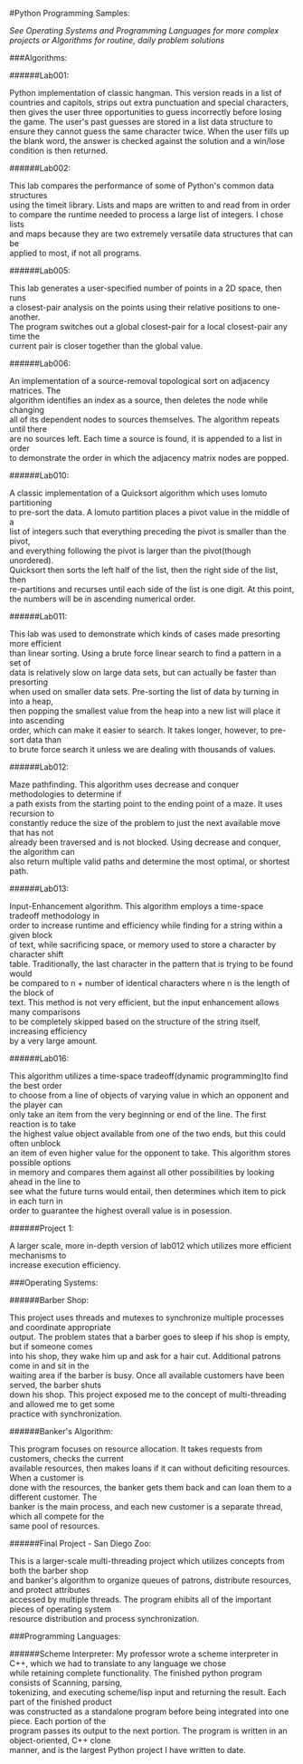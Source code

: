 #Python Programming Samples:

*See Operating Systems and Programming Languages for more complex projects
or Algorithms for routine, daily problem solutions*

###Algorithms:

######Lab001:

Python implementation of classic hangman. This version reads in a list of  
countries and capitols, strips out extra punctuation and special characters,  
then gives the user three opportunities to guess incorrectly before losing  
the game. The user's past guesses are stored in a list data structure to  
ensure they cannot guess the same character twice. When the user fills up  
the blank word, the answer is checked against the solution and a win/lose  
condition is then returned.

######Lab002:

This lab compares the performance of some of Python's common data structures  
using the timeit library. Lists and maps are written to and read from in order  
to compare the runtime needed to process a large list of integers. I chose lists  
and maps because they are two extremely versatile data structures that can be  
applied to most, if not all programs.

######Lab005:

This lab generates a user-specified number of points in a 2D space, then runs  
a closest-pair analysis on the points using their relative positions to one-another.  
The program switches out a global closest-pair for a local closest-pair any time the  
current pair is closer together than the global value.

######Lab006:

An implementation of a source-removal topological sort on adjacency matrices. The   
algorithm identifies an index as a source, then deletes the node while changing  
all of its dependent nodes to sources themselves. The algorithm repeats until there  
are no sources left. Each time a source is found, it is appended to a list in order  
to demonstrate the order in which the adjacency matrix nodes are popped.

######Lab010:

A classic implementation of a Quicksort algorithm which uses lomuto partitioning  
to pre-sort the data. A lomuto partition places a pivot value in the middle of a  
list of integers such that everything preceding the pivot is smaller than the pivot,  
and everything following the pivot is larger than the pivot(though unordered).  
Quicksort then sorts the left half of the list, then the right side of the list, then  
re-partitions and recurses until each side of the list is one digit. At this point,  
the numbers will be in ascending numerical order.

######Lab011:

This lab was used to demonstrate which kinds of cases made presorting more efficient  
than linear sorting. Using a brute force linear search to find a pattern in a set of  
data is relatively slow on large data sets, but can actually be faster than presorting  
when used on smaller data sets. Pre-sorting the list of data by turning in into a heap,  
then popping the smallest value from the heap into a new list will place it into ascending  
order, which can make it easier to search. It takes longer, however, to pre-sort data than  
to brute force search it unless we are dealing with thousands of values.

######Lab012:

Maze pathfinding. This algorithm uses decrease and conquer methodologies to determine if  
a path exists from the starting point to the ending point of a maze. It uses recursion to   
constantly reduce the size of the problem to just the next available move that has not  
already been traversed and is not blocked. Using decrease and conquer, the algorithm can  
also return multiple valid paths and determine the most optimal, or shortest path.  

######Lab013:

Input-Enhancement algorithm. This algorithm employs a time-space tradeoff methodology in  
order to increase runtime and efficiency while finding for a string within a given block  
of text, while sacrificing space, or memory used to store a character by character shift  
table. Traditionally, the last character in the pattern that is trying to be found would  
be compared to n + number of identical characters where n is the length of the block of  
text. This method is not very efficient, but the input enhancement allows many comparisons  
to be completely skipped based on the structure of the string itself, increasing efficiency  
by a very large amount.

######Lab016:

This algorithm utilizes a time-space tradeoff(dynamic programming)to find the best order  
to choose from a line of objects of varying value in which an opponent and the player can  
only take an item from the very beginning or end of the line. The first reaction is to take  
the highest value object available from one of the two ends, but this could often unblock  
an item of even higher value for the opponent to take. This algorithm stores possible options  
in memory and compares them against all other possibilities by looking ahead in the line to  
see what the future turns would entail, then determines which item to pick in each turn in  
order to guarantee the highest overall value is in posession.

######Project 1:

A larger scale, more in-depth version of lab012 which utilizes more efficient mechanisms to  
increase execution efficiency.

###Operating Systems:

######Barber Shop:

This project uses threads and mutexes to synchronize multiple processes and coordinate appropriate  
output. The problem states that a barber goes to sleep if his shop is empty, but if someone comes  
into his shop, they wake him up and ask for a hair cut. Additional patrons come in and sit in the  
waiting area if the barber is busy. Once all available customers have been served, the barber shuts  
down his shop. This project exposed me to the concept of multi-threading and allowed me to get some  
practice with synchronization.

######Banker's Algorithm:

This program focuses on resource allocation. It takes requests from customers, checks the current  
available resources, then makes loans if it can without deficiting resources. When a customer is  
done with the resources, the banker gets them back and can loan them to a different customer. The  
banker is the main process, and each new customer is a separate thread, which all compete for the  
same pool of resources.

######Final Project - San Diego Zoo:

This is a larger-scale multi-threading project which utilizes concepts from both the barber shop  
and banker's algorithm to organize queues of patrons, distribute resources, and protect attributes  
accessed by multiple threads. The program ehibits all of the important pieces of operating system  
resource distribution and process synchronization.

###Programming Languages:

######Scheme Interpreter:
My professor wrote a scheme interpreter in C++, which we had to translate to any language we chose  
while retaining complete functionality. The finished python program consists of Scanning, parsing,  
tokenizing, and executing scheme/lisp input and returning the result. Each part of the finished product  
was constructed as a standalone program before being integrated into one piece. Each portion of the  
program passes its output to the next portion. The program is written in an object-oriented, C++ clone  
manner, and is the largest Python project I have written to date.